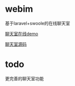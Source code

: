 # webim 
基于laravel+swoole的在线聊天室
 
[聊天室在线demo](http://webim.xhzyxed.cn/)

[聊天室源码](http://webim.xhzyxed.cn/)


# todo

更完善的聊天室功能